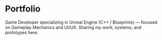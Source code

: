 # Portfolio
Game Developer specializing in Unreal Engine (C++ / Blueprints) — focused on Gameplay Mechanics and UI/UX. Sharing my work, systems, and prototypes here.
